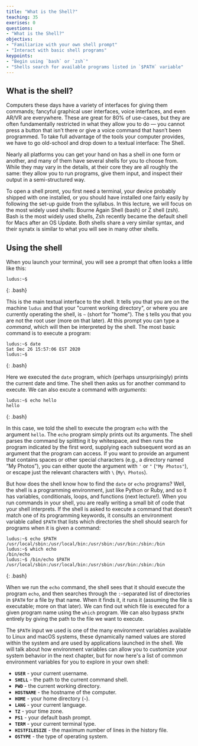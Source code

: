 ```yaml
---
title: "What is the Shell?"
teaching: 35
exerises: 0
questions: 
- "What is the Shell?"
objectivs:
- "Familiarize with your own shell prompt"
- "Interact with basic shell programs" 
keypoints:
- "Begin using `bash` or `zsh`"
- "Shells search for available programs listed in `$PATH` variable"
---
```


## What is the shell?
Computers these days have a variety of interfaces for giving them commands; fancyful graphical user interfaces, voice interfaces, and even AR/VR are everywhere. These are great for 80% of use-cases, but they are often fundamentally restricted in what they allow you to do — you cannot press a button that isn’t there or give a voice command that hasn’t been programmed. To take full advantage of the tools your computer provides, we have to go old-school and drop down to a textual interface: The Shell.

Nearly all platforms you can get your hand on has a shell in one form or another, and many of them have several shells for you to choose from. While they may vary in the details, at their core they are all roughly the same: they allow you to run programs, give them input, and inspect their output in a semi-structured way.

To open a shell promt, you first need a terminal, your device probably shipped with one installed, or you should have installed one fairly easily by following the set-up guide from the syllabus. In this lecture, we will focus on the most widely used shells: Bourne Again Shell (bash) or Z shell (zsh). Bash is the most widely used shells, Zsh recently became the default shell for Macs after an OS Update. Both shells share a very similar syntax, and their synatx is similar to what you will see in many other shells. 

## Using the shell
When you launch your terminal, you will see a prompt that often looks a little like this:
~~~
ludus:~$
~~~
{: .bash}

This is the main textual interface to the shell. It tells you that you are on the machine `ludus` and that your "current working directory", or where you are currently operating the shell, is `~` (short for "home"). The `$` tells you that you are not the root user (more on that later). At this prompt you can type a *command*, which will then be interpreted by the shell. The most basic command is to execute a program:

~~~
ludus:~$ date
Sat Dec 26 15:57:06 EST 2020
ludus:~$
~~~
{: .bash}

Here we executed the `date` program, which (perhaps unsurprisingly) prints the current date and time. The shell then asks us for another command to execute. We can also excute a command with *arguments*:

~~~
ludus:~$ echo hello
hello
~~~
{: .bash}

In this case, we told the shell to execute the program `echo` with the argument `hello`. The `echo` program simply prints out its arguments. The shell parses the command by splitting it by whitespace, and then runs the program indicated by the first word, supplying each subsequent word as an argument that the program can access. If you want to provide an argument that contains spaces or other special characters (e.g., a directory named “My Photos”), you can either quote the argument with `'` or `"` (`"My Photos"`), or escape just the relevant characters with `\` (`My\ Photos`).

But how does the shell know how to find the `date` or `echo` programs? Well, the shell is a programming environment, just like Python or Ruby, and so it has variables, conditionals, loops, and functions (next lecture!). When you run commands in your shell, you are really writing a small bit of code that your shell interprets. If the shell is asked to execute a command that doesn’t match one of its programming keywords, it consults an environment variable called `$PATH` that lists which directories the shell should search for programs when it is given a command:

~~~
ludus:~$ echo $PATH
/usr/local/sbin:/usr/local/bin:/usr/sbin:/usr/bin:/sbin:/bin
ludus:~$ which echo
/bin/echo
ludus:~$ /bin/echo $PATH
/usr/local/sbin:/usr/local/bin:/usr/sbin:/usr/bin:/sbin:/bin
~~~
{: .bash}

When we run the `echo` command, the shell sees that it should execute the program `echo`, and then searches through the `:`-separated list of directories in `$PATH` for a file by that name. When it finds it, it runs it (assuming the file is executable; more on that later). We can find out which file is executed for a given program name using the `which` program. We can also bypass `$PATH` entirely by giving the path to the file we want to execute.

The `$PATH` input we used is one of the many environment variables available to Linux and macOS systems, these dynamically named values are stored within the system and are used by applications launched in the shell. We will talk about how environment variables can allow you to customize your system behavior in the next chapter, but for now here's a list of common environment variables for you to explore in your own shell:

 - **`USER`** - your current username.
 - **`SHELL`** - the path to the current command shell.
 - **`PWD`** - the current working directory.
 - **`HOSTNAME`** - the hostname of the computer.
 - **`HOME`** - your home directory (`~`).
 - **`LANG`** - your current language.
 - **`TZ`** - your time zone.
 - **`PS1`** - your default bash prompt.
 - **`TERM`** - your current terminal type.
 - **`HISTFILESIZE`** - the maximum number of lines in the history file.
 - **`OSTYPE`** - the type of operating system.